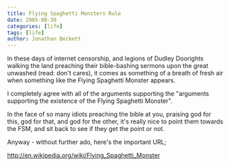 ```yaml
---
title: Flying Spaghetti Monsters Rule
date: 2005-08-30
categories: [life]
tags: [life]
author: Jonathan Beckett
---
```


In these days of internet censorship, and legions of Dudley Doorights walking the land preaching their bible-bashing sermons upon the great unwashed (read: don't cares), it comes as something of a breath of fresh air when something like the Flying Spaghetti Monster appears.

I completely agree with all of the arguments supporting the "arguments supporting the existence of the Flying Spaghetti Monster".

In the face of so many idiots preaching the bible at you, praising god for this, god for that, and god for the other, it's really nice to point them towards the FSM, and sit back to see if they get the point or not.

Anyway - without further ado, here's the important URL;

http://en.wikipedia.org/wiki/Flying_Spaghetti_Monster
